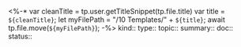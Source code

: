 <%-*
var cleanTitle = tp.user.getTitleSnippet(tp.file.title) 
var title = `${cleanTitle}`;
let myFilePath = "/10 Templates/" + `${title}`;
await tp.file.move(`${myFilePath}`);
-%>
kind:: 
type::
topic::
summary::
doc::
status::